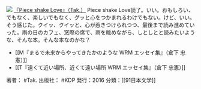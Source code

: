 
[![](https://images-fe.ssl-images-amazon.com/images/I/418UZM3U6aL._SL160_.jpg)](http://www.amazon.co.jp/exec/obidos/ASIN/B01N2ICG1Z/choiyaki81-22/ref=nosim)
[『Piece shake Love』（Tak.）](http://www.amazon.co.jp/exec/obidos/ASIN/B01N2ICG1Z/choiyaki81-22/ref=nosim)
Piece shake Love読了。いい。おもしろい、でもなく、楽しいでもなく、グッと心をつかまれるわけでもない。けど、いい。そう感じた。クイッ、クイッと、心が惹きつけられつつ、最後まで読み進めていった。雨の日のカフェ、窓際の席で、雨を眺めながら、しとしとと読みたいような、そんな本。そんな本なのかな？

- [[M『まるで未来からやってきたかのような WRM エッセイ集』（倉下 忠憲）]]
- [[T『遠くて近い場所、近くて遠い場所 WRM エッセイ集』（倉下 忠憲）]]

著者： #Tak.
出版社： #KDP
発行：2016
分類：[[91日本文学]]